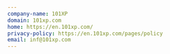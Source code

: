 ```yaml
---
company-name: 101XP
domain: 101xp.com
home: https://en.101xp.com/
privacy-policy: https://en.101xp.com/pages/policy
email: inf@101xp.com
---
```




